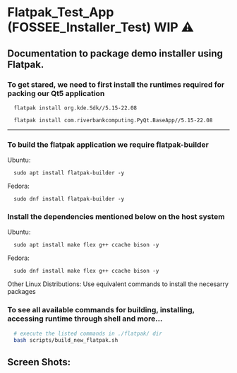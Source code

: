 # Flatpak_Test_App (FOSSEE_Installer_Test) WIP :warning:


## Documentation to package demo installer using Flatpak.

### To get stared, we need to first install the runtimes required for packing our Qt5 application

```
  flatpak install org.kde.Sdk//5.15-22.08

  flatpak install com.riverbankcomputing.PyQt.BaseApp//5.15-22.08
```
---

### To build the flatpak application we require flatpak-builder

Ubuntu:
```
  sudo apt install flatpak-builder -y
```
Fedora:
```
  sudo dnf install flatpak-builder -y
```

### Install the dependencies mentioned below on the host system

Ubuntu:
```
  sudo apt install make flex g++ ccache bison -y
```
Fedora:
```
  sudo dnf install make flex g++ ccache bison -y
```
Other Linux Distributions: Use equivalent commands to install the necesarry packages

### To see all available commands for building, installing, accessing runtime through shell and more...
```bash
  # execute the listed commands in ./flatpak/ dir
  bash scripts/build_new_flatpak.sh
```

## Screen Shots:
